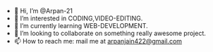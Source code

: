 - 👋 Hi, I’m @Arpan-21
- 👀 I’m interested in CODING,VIDEO-EDITING.
- 🌱 I’m currently learning WEB-DEVELOPMENT.
- 💞️ I’m looking to collaborate on something really awesome project.
- 📫 How to reach me: mail me at arpanjain422@gmail.com

<!---
Arpan-21/Arpan-21 is a ✨ special ✨ repository because its `README.md` (this file) appears on your GitHub profile.
You can click the Preview link to take a look at your changes.
--->
